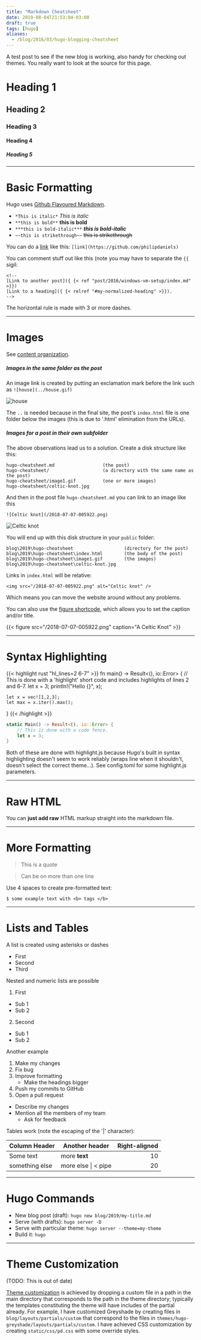 ```yaml
---
title: "Markdown Cheatsheet"
date: 2019-08-04T21:53:04-03:00
draft: true
tags: [hugo]
aliases:
  - /blog/2016/03/hugo-blogging-cheatsheet
---
```



A test post to see if the new blog is working, also handy for checking out themes.
You really want to look at the source for this page.

# Heading 1
## Heading 2
### Heading 3
#### Heading 4
##### Heading 5

---
# Basic Formatting
Hugo uses [Github Flavoured Markdown](https://help.github.com/categories/writing-on-github/).

* `*This is italic*` *This is italic*
* `**this is bold**` **this is bold**
* `***this is bold-italic***` ***this is bold-italic***
* `~~this is strikethrough~~` ~~this is strikethrough~~

You can do a [link](https://github.com/philipdaniels) like this: `[link](https://github.com/philipdaniels)`

You can comment stuff out like this (note you may have to separate the `{{` sigil:

    <!--
    [Link to another post]({ {< ref "post/2016/windows-vm-setup/index.md" >}})
    [Link to a heading]({ {< relref "#my-normalized-heading" >}}).
    -->

The horizontal rule is made with 3 or more dashes.

---
# Images

See [content organization](https://gohugo.io/content-management/organization/).

##### Images in the same folder as the post
An image link is created by putting an exclamation mark before the link such
as `![house](../house.gif)`

![house](/2018-07-07-005922.png)

The `..` is needed because in the final site, the post's `index.html` file is one
folder below the images (this is due to '.html' elimination from the URLs).

##### Images for a post in their own subfolder

The above observations lead us to a solution. Create a disk structure like this:

```
hugo-cheatsheet.md                  (the post)
hugo-cheatsheet/                    (a directory with the same name as the post)
hugo-cheatsheet/image1.gif          (one or more images)
hugo-cheatsheet/celtic-knot.jpg
```

And then in the post file `hugo-cheatsheet.md` you can link to an image like this

    ![Celtic knot](/2018-07-07-005922.png)

![Celtic knot](/2018-07-07-005922.png)

You will end up with this disk structure in your `public` folder:

```
blog\2019\hugo-cheatsheet                   (directory for the post)
blog\2019\hugo-cheatsheet\index.html        (the body of the post)
blog\2019\hugo-cheatsheet\image1.gif        (the images)
blog\2019\hugo-cheatsheet\celtic-knot.jpg
```

Links in `index.html` will be relative:

    <img src="/2018-07-07-005922.png" alt="Celtic knot" />

Which means you can move the website around without any problems.

You can also use the [figure shortcode](https://gohugo.io/content-management/shortcodes/),
which allows you to set the caption and/or title.

{{< figure src="/2018-07-07-005922.png" caption="A Celtic Knot" >}}


---
# Syntax Highlighting

{{< highlight rust "hl_lines=2 6-7" >}}
fn main() -> Result<(), io::Error> {
    // This is done with a 'highlight' short code and includes highlights of lines 2 and 6-7.
    let x = 3;
    println!("Hello {}", x);

    let x = vec![1,2,3];
    let max = x.iter().max();
}
{{< /highlight >}}


```rust
static Main() -> Result<(), io::Error> {
    // This is done with a code fence.
    let x = 3;
}
```

Both of these are done with highlight.js because Hugo's built in syntax highlighting
doesn't seem to work reliably (wraps line when it shouldn't, doesn't select the
correct theme...). See config.toml for some highlight.js parameters.

---
# Raw HTML
You can <b>just add raw</b> HTML markup straight into the markdown file.


---
# More Formatting

> This is a quote

> Can be on more than one line

Use 4 spaces to create pre-formatted text:

    $ some example text with <b> tags </b>

---
# Lists and Tables
A list is created using asterisks or dashes

* First
* Second
* Third

Nested and numeric lists are possible

1. First
  * Sub 1
  * Sub 2
2. Second
  * Sub 1
  * Sub 2

Another example

1. Make my changes
  1. Fix bug
  2. Improve formatting
     * Make the headings bigger
2. Push my commits to GitHub
3. Open a pull request
  * Describe my changes
  * Mention all the members of my team
     * Ask for feedback



Tables work (note the escaping of the '|' character):

| Column Header  | Another header | Right-aligned |
| -------------  | -------------- |          ---: |
| Some text      | more **text**  | 10            |
| something else | more else \| < pipe  | 20      |

---
# Hugo Commands
- New blog post (draft): `hugo new blog/2019/my-title.md`
- Serve (with drafts): `hugo server -D`
- Serve with particular theme: `hugo server --theme=my-theme`
- Build it: `hugo`

---
# Theme Customization
(TODO: This is out of date)

[Theme customization](https://gohugo.io/themes/customizing/) is achieved by
dropping a custom file in a path in the main directory that corresponds to the
path in the theme directory; typically the templates constituting the theme will
have includes of the partial already. For example, I have customized Greyshade
by creating files in `blog/layouts/partials/custom` that correspond to the files
in `themes/hugo-greyshade/layouts/partials/custom`. I have achieved CSS
customization by creating `static/css/pd.css` with some override styles.